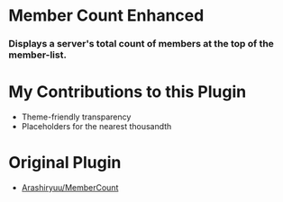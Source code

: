 # Member Count Enhanced
### Displays a server's total count of members at the top of the member-list.

# My Contributions to this Plugin
 * Theme-friendly transparency
 * Placeholders for the nearest thousandth
 
# Original Plugin
 * [Arashiryuu/MemberCount](https://github.com/Arashiryuu/crap/tree/master/ToastIntegrated/MemberCount)